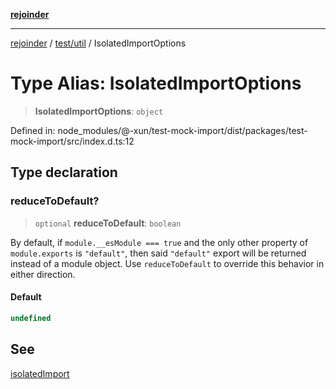[**rejoinder**](../../../README.md)

***

[rejoinder](../../../README.md) / [test/util](../README.md) / IsolatedImportOptions

# Type Alias: IsolatedImportOptions

> **IsolatedImportOptions**: `object`

Defined in: node\_modules/@-xun/test-mock-import/dist/packages/test-mock-import/src/index.d.ts:12

## Type declaration

### reduceToDefault?

> `optional` **reduceToDefault**: `boolean`

By default, if `module.__esModule === true` and the only other property of
`module.exports` is `"default"`, then said `"default"` export will be
returned instead of a module object. Use `reduceToDefault` to override this
behavior in either direction.

#### Default

```ts
undefined
```

## See

[isolatedImport](../functions/isolatedImport.md)
